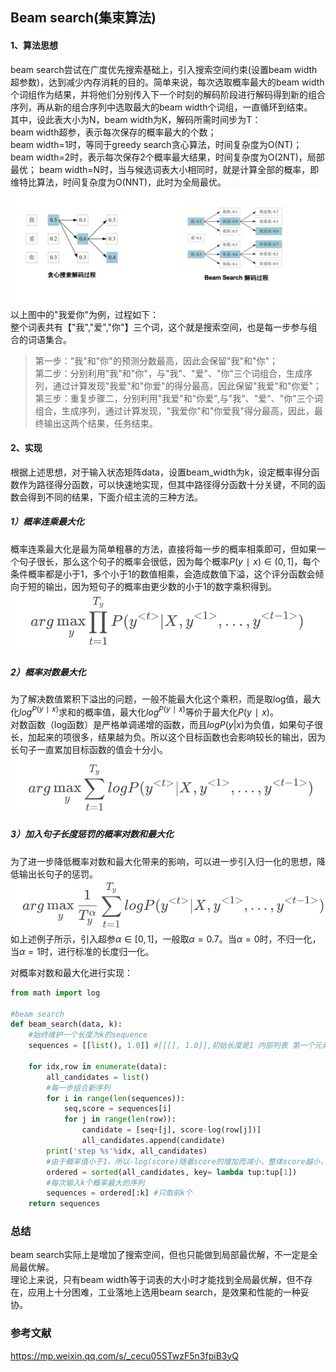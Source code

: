 ## Beam search(集束算法)
#### 1、算法思想
beam search尝试在广度优先搜索基础上，引入搜索空间约束(设置beam width超参数)，达到减少内存消耗的目的。简单来说，每次选取概率最大的beam width个词组作为结果，并将他们分别传入下一个时刻的解码阶段进行解码得到新的组合序列，再从新的组合序列中选取最大的beam width个词组，一直循环到结束。  
其中，设此表大小为N，beam width为K，解码所需时间步为T：  
beam width超参，表示每次保存的概率最大的个数；  
beam width=1时，等同于greedy search贪心算法，时间复杂度为O(NT)；
beam width=2时，表示每次保存2个概率最大结果，时间复杂度为O(2NT)，局部最优；
beam width=N时，当与候选词表大小相同时，就是计算全部的概率，即维特比算法，时间复杂度为O(NNT)，此时为全局最优。  
![](picture\beamsearch.png)
以上图中的"我爱你"为例，过程如下：  
整个词表共有【"我","爱","你"】三个词，这个就是搜索空间，也是每一步参与组合的词语集合。
>第一步："我"和"你"的预测分数最高，因此会保留"我"和"你"；  
第二步：分别利用"我"和"你"，与"我"、"爱"、"你"三个词组合，生成序列，通过计算发现"我爱"和"你爱"的得分最高，因此保留"我爱"和"你爱"；
第三步：重复步骤二，分别利用"我爱"和"你爱",与"我"、"爱"、"你"三个词组合，生成序列，通过计算发现，"我爱你"和"你爱我"得分最高，因此，最终输出这两个结果，任务结束。  

#### 2、实现
根据上述思想，对于输入状态矩阵data，设置beam_width为k，设定概率得分函数作为路径得分函数，可以快速地实现，但其中路径得分函数十分关键，不同的函数会得到不同的结果，下面介绍主流的三种方法。
##### 1）概率连乘最大化
概率连乘最大化是最为简单粗暴的方法，直接将每一步的概率相乘即可，但如果一个句子很长，那么这个句子的概率会很低，因为每个概率$P(y∣x)∈(0,1]$，每个条件概率都是小于1，多个小于1的数值相乘，会造成数值下溢，这个评分函数会倾向于短的输出，因为短句子的概率由更少数的小于1的数字乘积得到。
![连乘概率最大化](picture\连乘概率最大化.png)
##### 2）概率对数最大化
为了解决数值累积下溢出的问题，一般不能最大化这个乘积，而是取log值，最大化$log^{P(y∣x)}$求和的概率值，最大化$log^{P(y∣x)}$等价于最大化$P(y∣x)$。  
对数函数（log函数）是严格单调递增的函数，而且$logP(y|x)$为负值，如果句子很长，加起来的项很多，结果越为负。所以这个目标函数也会影响较长的输出，因为长句子一直累加目标函数的值会十分小。
![概率对数和最大化](picture\概率对数和最大化.png)
##### 3）加入句子长度惩罚的概率对数和最大化
为了进一步降低概率对数和最大化带来的影响，可以进一步引入归一化的思想，降低输出长句子的惩罚。
![加入句子长度惩罚的概率对数和最大化](picture\加入句子长度惩罚的概率对数和最大化.png)
如上述例子所示，引入超参$α∈[0,1]$，一般取$α=0.7$。当$α=0$时，不归一化，当$α=1$时，进行标准的长度归一化。

对概率对数和最大化进行实现：
```python
from math import log

#beam search
def beam_search(data, k):
    #始终维护一个长度为k的sequence
    sequences = [[list(), 1.0]] #[[[], 1.0]],初始长度是1 内部列表 第一个元素是所选的index列表，第二个元素是概率的乘积

    for idx,row in enumerate(data):
        all_candidates = list()
        #每一步组合新序列
        for i in range(len(sequences)):
            seq,score = sequences[i]
            for j in range(len(row)):
                candidate = [seq+[j], score-log(row[j])]
                all_candidates.append(candidate)
        print('step %s'%idx, all_candidates)
        #由于概率值小于1，所以-log(score)随着score的增加而减小，整体score越小，概率越大，直接进行排序
        ordered = sorted(all_candidates, key= lambda tup:tup[1])
        #每次输入k个概率最大的序列
        sequences = ordered[:k] #只取前k个
    return sequences
```
### 总结
beam search实际上是增加了搜索空间，但也只能做到局部最优解，不一定是全局最优解。  
理论上来说，只有beam width等于词表的大小时才能找到全局最优解，但不存在，应用上十分困难，工业落地上选用beam search，是效果和性能的一种妥协。

### 参考文献
https://mp.weixin.qq.com/s/_cecu05STwzF5n3fpiB3yQ